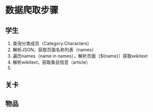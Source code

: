 # 数据爬取步骤

## 学生

1. 查询分类成员（Category:Characters）
2. 解析JSON，获取页面名称列表（names）
3. 遍历names（name in names），解析页面（${name}）获取wikitext
4. 解析wikitext，获取条目信息（article）
5. 

## 关卡

## 物品
